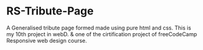 # RS-Tribute-Page
A Generalised tribute page formed made using pure html and css. This is my 10th project in webD. &amp; one of the cirtification project of freeCodeCamp Responsive web design course.

